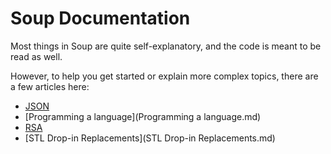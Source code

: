 # Soup Documentation

Most things in Soup are quite self-explanatory, and the code is meant to be read as well.

However, to help you get started or explain more complex topics, there are a few articles here:

- [JSON](JSON.md)
- [Programming a language](Programming a language.md)
- [RSA](RSA.md)
- [STL Drop-in Replacements](STL Drop-in Replacements.md)
